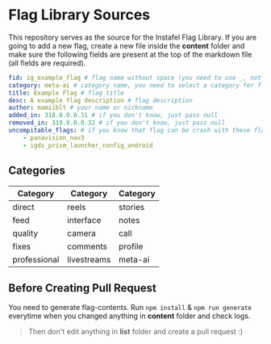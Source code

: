 # Flag Library Sources

This repository serves as the source for the Instafel Flag Library. If you are going to add a new flag, create a new file inside the **content** folder and make sure the following fields are present at the top of the markdown file (all fields are required).

```yaml
fid: ig_example_flag # flag name without space (you need to use _, not -)
category: meta-ai # category name, you need to select a category for flag
title: Example Flag # flag title
desc: A example flag description # flag description
author: mamiiblt # your name or nickname
added_in: 318.0.0.0.31 # if you don't know, just pass null
removed_in: 319.0.0.0.32 # if you don't know, just pass null
uncompitable_flags: # if you know that flag can be crash with these flags, just pass it
    - panavision_nav3
    - igds_prism_launcher_config_android
```

## Categories

| Category       | Category       | Category       |
|----------------|----------------|----------------|
| direct         | reels          | stories        |
| feed           | interface      | notes          |
| quality        | camera         | call           |
| fixes          | comments       | profile        |
| professional   | livestreams    | meta-ai        |

## Before Creating Pull Request

You need to generate flag-contents. Run `npm install` & `npm run generate` everytime when you changed anything in **content** folder and check logs.

> Then don't edit anything in **list** folder and create a pull request :) 